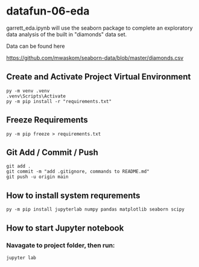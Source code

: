 # datafun-06-eda

garrett_eda.ipynb will use the seaborn package to complete an exploratory data analysis of the built in "diamonds" data set.

Data can be found here 

<https://github.com/mwaskom/seaborn-data/blob/master/diamonds.csv>

## Create and Activate Project Virtual Environment

```shell
py -m venv .venv
.venv\Scripts\Activate
py -m pip install -r "requirements.txt"
```

## Freeze Requirements

```shell
py -m pip freeze > requirements.txt
```

## Git Add / Commit / Push 

```shell
git add .
git commit -m "add .gitignore, commands to README.md"
git push -u origin main
```

## How to install system requrements

```shell
py -m pip install jupyterlab numpy pandas matplotlib seaborn scipy
```

## How to start Jupyter notebook

### Navagate to project folder, then run:


```shell
jupyter lab
```